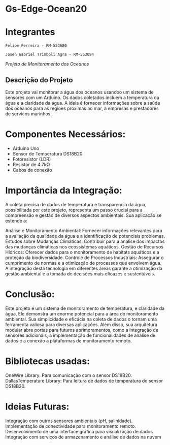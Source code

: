 # Gs-Edge-Ocean20

# Integrantes

    Felipe Ferreira - RM-553680

    Joseh Gabriel Trimboli Agra - RM-553094
    
*Projeto de Monitoramento dos Oceanos*

## Descrição do Projeto

 Este projeto vai monitorar a água dos oceanos usandoo um sistema de sensores com um Arduino. Os dados coletados incluem a temperatura da água e a claridade da água.
 A ideia é fornecer informações sobre a saúde dos oceanos para as regioes proximas ao mar, a empresas e prestadores de servicos marinhos.

# Componentes Necessários:

- Arduino Uno
- Sensor de Temperatura DS18B20
- Fotoresistor (LDR) 
- Resistor de 4.7kΩ
- Cabos de conexão

# Importância da Integração:

A coleta precisa de dados de temperatura e transparencia da água, possibilitada por este projeto, representa um passo crucial para a compreensão e gestão de diversos aspectos ambientais. Sua aplicação se estende a:

 Análise e Monitoramento Ambiental: Fornecer informações relevantes para a avaliação da qualidade da água e a identificação de potenciais problemas.
 Estudos sobre Mudanças Climáticas: Contribuir para a análise dos impactos das mudanças climáticas nos ecossistemas aquáticos.
 Gestão de Recursos Hídricos: Oferecer dados para o monitoramento de habitats aquáticos e a proteção da biodiversidade.
 Controle de Processos Industriais: Assegurar o cumprimento de normas e a otimização de processos que envolvem água.
 A integração desta tecnologia em diferentes áreas garante a otimização da gestão ambiental e a tomada de decisões mais eficazes e sustentáveis.
  
# Conclusão:
Este projeto é um sistema de monitoramento de temperatura, e claridade da água, Ele demonstra um enorme potencial para a área de monitoramento ambiental. Sua simplicidade e eficácia na coleta de dados o tornam uma ferramenta valiosa para diversas aplicações. Além disso, sua arquitetura modular abre portas para futuros aprimoramentos, como a integração de sensores adicionais, a implementação de funcionalidades de análise de dados e a conexão a plataformas de monitoramento remoto.

# Bibliotecas usadas:

 OneWire Library: Para comunicação com o sensor DS18B20.
 DallasTemperature Library: Para leitura de dados de temperatura do sensor DS18B20.

# Ideias Futuras:

 Integração com outros sensores ambientais (pH, salinidade).
 Implementação de conectividade para monitoramento remoto.
 Desenvolvimento de uma interface gráfica para visualização de dados.
 Integração com serviços de armazenamento e análise de dados na nuvem
